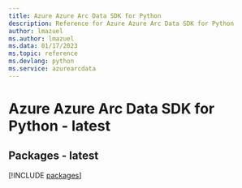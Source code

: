 ```yaml
---
title: Azure Azure Arc Data SDK for Python
description: Reference for Azure Azure Arc Data SDK for Python
author: lmazuel
ms.author: lmazuel
ms.data: 01/17/2023
ms.topic: reference
ms.devlang: python
ms.service: azurearcdata
---
```

# Azure Azure Arc Data SDK for Python - latest
## Packages - latest
[!INCLUDE [packages](azure-arc-data-index.md)]